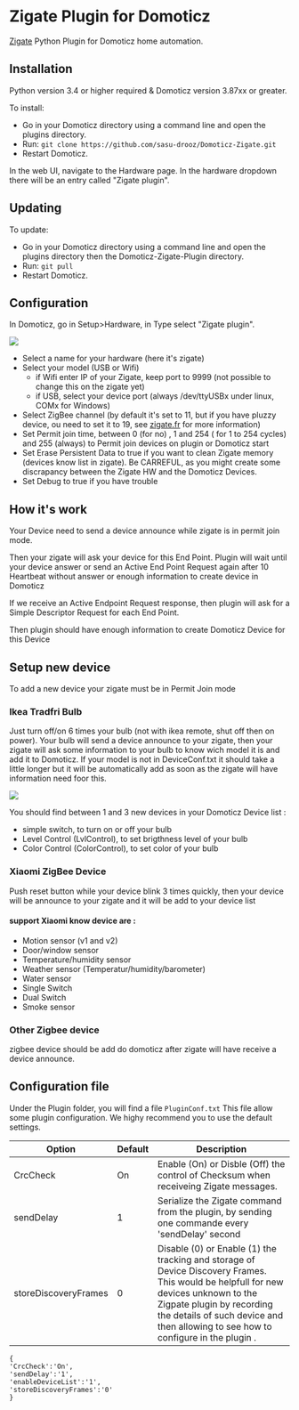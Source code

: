 # Zigate Plugin for Domoticz

[Zigate](zigate.fr) Python Plugin for Domoticz home automation.

## Installation

Python version 3.4 or higher required & Domoticz version 3.87xx or greater.

To install:

- Go in your Domoticz directory using a command line and open the plugins directory.
- Run: `git clone https://github.com/sasu-drooz/Domoticz-Zigate.git`
- Restart Domoticz.

In the web UI, navigate to the Hardware page. In the hardware dropdown there will be an entry called "Zigate plugin".

## Updating

To update:

- Go in your Domoticz directory using a command line and open the plugins directory then the Domoticz-Zigate-Plugin directory.
- Run: `git pull`
- Restart Domoticz.

## Configuration

In Domoticz, go in Setup>Hardware, in Type select "Zigate plugin".

![](https://github.com/sasu-drooz/Domoticz-Zigate/blob/dev2/images/Zigate-Configuration.png)

- Select a name for your hardware (here it's zigate)
- Select your model (USB or Wifi)
  - if Wifi enter IP of your Zigate, keep port to 9999 (not possible to change this on the zigate yet)
  - if USB, select your device port (always /dev/ttyUSBx under linux, COMx for Windows)
- Select ZigBee channel (by default it's set to 11, but if you have pluzzy device, ou need to set it to 19, see [zigate.fr](zigate.fr) for more information)
- Set Permit join time, between 0 (for no) , 1 and 254 ( for 1 to 254 cycles) and 255 (always)  to Permit join devices on plugin or Domoticz start
- Set Erase Persistent Data to true if you want to clean Zigate memory (devices know list in zigate). Be CARREFUL, as you might create some discrapancy between the Zigate HW and the Domoticz Devices.
- Set Debug to true if you have trouble

## How it's work

Your Device need to send a device announce while zigate is in permit join mode.

Then your zigate will ask your device for this End Point. Plugin will wait until your device answer or send an Active End Point Request again after 10 Heartbeat without answer or enough information to create device in Domoticz

If we receive an Active Endpoint Request response, then plugin will ask for a Simple Descriptor Request for each End Point.

Then plugin should have enough information to create Domoticz Device for this Device

## Setup new device

To add a new device your zigate must be in Permit Join mode

### Ikea Tradfri Bulb

Just turn off/on 6 times your bulb (not with ikea remote, shut off then on power). Your bulb will send a device announce to your zigate, then your zigate will ask some information to your bulb to know wich model it is and add it to Domoticz. If your model is not in DeviceConf.txt it should take a little longer but it will be automatically add as soon as the zigate will have information need foor this.

![](https://github.com/sasu-drooz/Domoticz-Zigate/blob/dev2/images/Zigate-Bulb-Device.png)

You should find between 1 and 3 new devices in your Domoticz Device list :

- simple switch, to turn on or off your bulb
- Level Control (LvlControl), to set brigthness level of your bulb
- Color Control (ColorControl), to set color of your bulb

### Xiaomi ZigBee Device

Push reset button while your device blink 3 times quickly, then your device will be announce to your zigate and it will be add to your device list

#### support Xiaomi know device are :

- Motion sensor (v1 and v2)
- Door/window sensor 
- Temperature/humidity sensor
- Weather sensor (Temperatur/humidity/barometer)
- Water sensor
- Single Switch
- Dual Switch
- Smoke sensor

### Other Zigbee device
 zigbee device should be add do domoticz after zigate will have receive a device announce.


## Configuration file

Under the Plugin folder, you will find a file `PluginConf.txt`
This file allow some plugin configuration. We highy recommend you to use the default settings.

| Option | Default | Description |
| ------ | ------- | ----------- |
| CrcCheck | On | Enable (On) or Disble (Off) the control of Checksum when receiveing Zigate messages. |
| sendDelay | 1 | Serialize the Zigate command from the plugin, by sending one commande every 'sendDelay' second |
| storeDiscoveryFrames | 0 | Disable (0) or Enable (1) the tracking and storage of Device Discovery Frames. This would be helpfull for new devices unknown to the Zigpate plugin by recording the details of such device and then allowing to see how to configure in the plugin . |

```
{
'CrcCheck':'On',
'sendDelay':'1',
'enableDeviceList':'1',
'storeDiscoveryFrames':'0'
}
```
